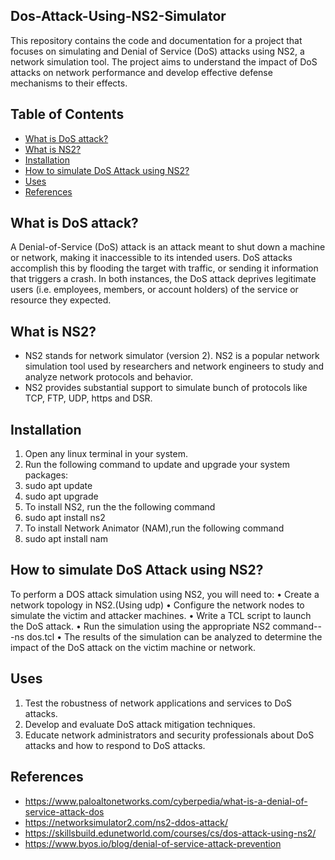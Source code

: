 ## Dos-Attack-Using-NS2-Simulator

This repository contains the code and documentation for a project that focuses on simulating and Denial of Service (DoS) attacks using NS2, a network simulation tool. The project aims to understand the impact of DoS attacks on network performance and develop effective defense mechanisms to their effects.

## Table of Contents
- [What is DoS attack?](#whatisDoSattack?)
- [What is NS2?](#whatisNS2?)
- [Installation](#installation)
- [How to simulate DoS Attack using NS2?](#howtosimulateDoSAttackusingNS2?)
- [Uses](#uses)
- [References](#references)

## What is DoS attack?
A Denial-of-Service (DoS) attack is an attack meant to shut down a machine or network, making it inaccessible to its intended users. DoS attacks accomplish this by flooding the target with traffic, or sending it information that triggers a crash. In both instances, the DoS attack deprives legitimate users (i.e. employees, members, or account holders) of the service or resource they expected.

## What is NS2?
- NS2 stands for network simulator (version 2). NS2 is a popular network simulation tool used by researchers and network engineers to study and analyze network protocols and behavior.
- NS2 provides substantial support to simulate bunch of protocols like TCP, FTP, UDP, https and DSR.

## Installation
1. Open any linux terminal in your system.
2. Run the following command to update and upgrade your system packages:
3.   sudo apt update
4.   sudo apt upgrade
5. To install NS2, run the the following command
6.   sudo apt install ns2
7. To install Network Animator (NAM),run the following command
8.   sudo apt install nam

## How to simulate DoS Attack using NS2?
To perform a DOS attack simulation using NS2, you will need to:
•	Create a network topology in NS2.(Using udp)
•	Configure the network nodes to simulate the victim and attacker machines.
•	Write a TCL script to launch the DoS attack.
•	Run the simulation using the appropriate NS2 command---ns dos.tcl
•	The results of the simulation can be analyzed to determine the impact of the DoS attack on the victim machine or network.

## Uses
1.	Test the robustness of network applications and services to DoS attacks.
2.	Develop and evaluate DoS attack mitigation techniques.
3.	Educate network administrators and security professionals about DoS attacks and how to respond to DoS attacks.

## References
- https://www.paloaltonetworks.com/cyberpedia/what-is-a-denial-of-service-attack-dos
- https://networksimulator2.com/ns2-ddos-attack/
- https://skillsbuild.edunetworld.com/courses/cs/dos-attack-using-ns2/
- https://www.byos.io/blog/denial-of-service-attack-prevention
